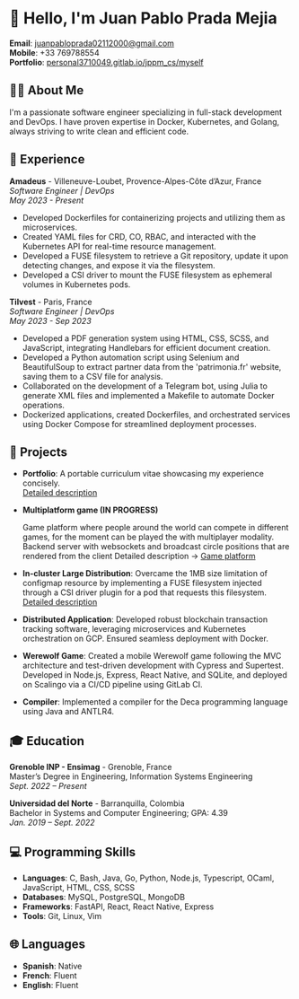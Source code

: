 # 👋 Hello, I'm Juan Pablo Prada Mejia

**Email**: [juanpabloprada02112000@gmail.com](mailto:juanpabloprada02112000@gmail.com)  
**Mobile**: +33 769788554  
**Portfolio**: [personal3710049.gitlab.io/jppm_cs/myself](https://personal3710049.gitlab.io/jppm_cs/myself/)

## 🧑‍💻 About Me

I'm a passionate software engineer specializing in full-stack development and DevOps. I have proven expertise in Docker, Kubernetes, and Golang, always striving to write clean and efficient code.

## 🚀 Experience

**Amadeus** - Villeneuve-Loubet, Provence-Alpes-Côte d’Azur, France  
*Software Engineer | DevOps*  
*May 2023 - Present*

- Developed Dockerfiles for containerizing projects and utilizing them as microservices.
- Created YAML files for CRD, CO, RBAC, and interacted with the Kubernetes API for real-time resource management.
- Developed a FUSE filesystem to retrieve a Git repository, update it upon detecting changes, and expose it via the filesystem.
- Developed a CSI driver to mount the FUSE filesystem as ephemeral volumes in Kubernetes pods.

**Tilvest** - Paris, France  
*Software Engineer | DevOps*  
*May 2023 - Sep 2023*

- Developed a PDF generation system using HTML, CSS, SCSS, and JavaScript, integrating Handlebars for efficient document creation.
- Developed a Python automation script using Selenium and BeautifulSoup to extract partner data from the 'patrimonia.fr' website, saving them to a CSV file for analysis.
- Collaborated on the development of a Telegram bot, using Julia to generate XML files and implemented a Makefile to automate Docker operations.
- Dockerized applications, created Dockerfiles, and orchestrated services using Docker Compose for streamlined deployment processes.

## 📂 Projects

- **Portfolio**: A portable curriculum vitae showcasing my experience concisely.  
  [Detailed description](https://personal3710049.gitlab.io/jppm_cs/myself/)
- **Multiplatform game (IN PROGRESS)**
    
    Game platform where people around the world can compete in different games, for the moment can be played the with multiplayer modality. Backend server  with websockets and broadcast circle positions that are rendered from the client
  Detailed description → [Game platform](https://github.com/juanpabloinformatica/game_platform)


- **In-cluster Large Distribution**: Overcame the 1MB size limitation of configmap resource by implementing a FUSE filesystem injected through a CSI driver plugin for a pod that requests this filesystem.  
  [Detailed description](https://pfe-personal3710049-jppm-cs-b57ffe694a8206c0ab15aee00594890c095.gitlab.io/)

- **Distributed Application**: Developed robust blockchain transaction tracking software, leveraging microservices and Kubernetes orchestration on GCP. Ensured seamless deployment with Docker.

- **Werewolf Game**: Created a mobile Werewolf game following the MVC architecture and test-driven development with Cypress and Supertest. Developed in Node.js, Express, React Native, and SQLite, and deployed on Scalingo via a CI/CD pipeline using GitLab CI.

- **Compiler**: Implemented a compiler for the Deca programming language using Java and ANTLR4.

## 🎓 Education

**Grenoble INP - Ensimag** - Grenoble, France  
Master’s Degree in Engineering, Information Systems Engineering  
*Sept. 2022 – Present*

**Universidad del Norte** - Barranquilla, Colombia  
Bachelor in Systems and Computer Engineering; GPA: 4.39  
*Jan. 2019 – Sept. 2022*

## 💻 Programming Skills

- **Languages**: C, Bash, Java, Go, Python, Node.js, Typescript, OCaml, JavaScript, HTML, CSS, SCSS
- **Databases**: MySQL, PostgreSQL, MongoDB
- **Frameworks**: FastAPI, React, React Native, Express
- **Tools**: Git, Linux, Vim

## 🌐 Languages

- **Spanish**: Native
- **French**: Fluent
- **English**: Fluent
